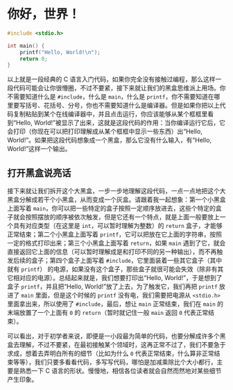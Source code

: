 # 你好，世界！

```C
#include <stdio.h>

int main() {
    printf("Hello, World!\n");
    return 0;
}
```

以上就是一段经典的 C 语言入门代码，如果你完全没有接触过编程，那么这样一段代码可能会让你很懵圈，不过不要紧，接下来就让我们的黑盒思维派上用场。你不需要知道什么是 `#include`，什么是 `main`，什么是 `printf`，你不需要知道在哪里要写括号、花括号、分号，你也不需要知道什么是编译器。但是如果你把以上代码复制粘贴到某个在线编译器中，并且点击运行，你应该能够从某个框框里看到“Hello, World!”被显示了出来，这就是这段代码的作用：当你编译运行它后，它会打印（你现在可以把打印理解成从某个框框中显示一些东西）出“Hello, World!”。如果把这段代码想象成一个黑盒，那么它没有什么输入，有“Hello, World!”这样一个输出。

## 打开黑盒说亮话

接下来就让我们拆开这个大黑盒，一步一步地理解这段代码，一点一点地把这个大黑盒分解成若干个小黑盒，从而变成一个灰盒。请跟着我一起想象：第一个小黑盒上面写着 `main`，你可以把一些特定的盒子按照一定顺序放进去，这些个特定的盒子就会按照摆放的顺序被依次触发，但是它还有一个特点，就是上面一般要放上一个具有对应类型（在这里是 `int`，可以暂时理解为整数）的 `return` 盒子，才能够正常结束；第二个小黑盒上面写着 `printf`，它可以把放在它上面的字符串，按照一定的格式打印出来；第三个小黑盒上面写着 `return`，如果 `main` 遇到了它，就会直接返回它上面的信息（可以暂时理解成是和打印不同的另一种输出），而不再触发后续的盒子；第四个盒子上面写着 `#include`，它里面装着一些其它盒子（其中就有 `printf`） 的电源，如果没有这个盒子，那些盒子就很可能会失效（除非有其它相对应的电源）。总结起来就是，我们想要打印出“Hello, World!”，于是想到了盒子 `printf`，并且把“Hello, World!”放了上去，为了触发它，我们再把 `printf` 放进了 `main` 里面，但是这个时候的 `printf` 没有电，我们需要把电源从 `<stdio.h>` 里面拿出来，所以使用了 `#include`，最后，想让 `main` 正常结束，我们在 `main` 的末端放置了一个上面有 `0` 的 `return`（暂时就记住一般 `main` 返回 `0` 代表正常结束）。

可以看出，对于初学者来说，即便是一小段最为简单的代码，也要分解成许多个黑盒去理解，不过不要紧，在最初接触某个领域时，这再正常不过了，我们不要急于求成，想着去弄明白所有的细节（比如为什么 `0` 代表正常结束，什么算非正常结束等等），我们只要多看看代码，多写写代码，哪怕是加减乘除比个大小都行，主要是熟悉一下 C 语言的形状。慢慢地，相信各位读者就会自然而然地对某些细节产生印象。
